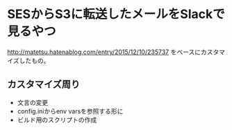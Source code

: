 # SESからS3に転送したメールをSlackで見るやつ

http://matetsu.hatenablog.com/entry/2015/12/10/235737 をベースにカスタマイズしたもの。

## カスタマイズ周り

- 文言の変更
- config.iniからenv varsを参照する形に
- ビルド用のスクリプトの作成
